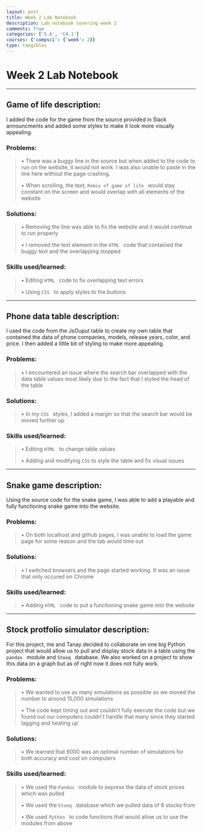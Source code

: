 ```yaml
---
layout: post
title: Week 2 Lab Notebook
description: Lab notebook covering week 2
comments: True
categories: ['5.A', 'C4.1']
courses: {'compsci': {'week': 2}}
type: tangibles
---
```


# Week 2 Lab Notebook

---

## Game of life description:
I added the code for the game from the source provided in Slack announcments and added some styles to make it look more visually appealing.

### Problems:
> • There was a buggy line in the source but when added to the code to run on the website, it would not work. I was also unable to paste in the line here without the page crashing.
>
> • When scrolling, the text, `Remix of game of life ` would stay constant on the screen and would overlap with all elements of the website

### Solutions:
> • Removing the line was able to fix the website and it would continue to run properly
>
> • I removed the text element in the `HTML ` code that contained the buggy text and the overlapping stopped

### Skills used/learned:
> • Editing `HTML ` code to fix overlapping text errors
>
> • Using `CSS ` to apply styles to the buttons

---

## Phone data table description:
I used the code from the JsOuput table to create my own table that contained the data of phone companies, models, release years, color, and price. I then added a little bit of styling to make more appealing.

### Problems:
> • I encountered an issue where the search bar overlapped with the data table values most likely due to the fact that I styled the head of the table

### Solutions:
> • In my `CSS ` styles, I added a margin so that the search bar would be moved further up

### Skills used/learned:
> • Editing `HTML ` to change table values
>
> • Adding and modifying `CSS` to style the table and fix visual issues

---

## Snake game description:
Using the source code for the snake game, I was able to add a playable and fully functioning snake game into the website.

### Problems:
> • On both localhost and github pages, I was unable to load the game page for some reason and the tab would time out

### Solutions:
> • I switched browsers and the page started working. It was an issue that only occured on Chrome

### Skills used/learned:
> • Adding `HTML ` code to put a functioning snake game into the website

---

## Stock protfolio simulator description:
For this project, me and Tanay decided to collaborate on one big Python project that would allow us to pull and display stock data in a table using the `pandas ` module and `Stooq ` database. We also worked on a project to show this data on a graph but as of right now it does not fully work.

### Problems:
> • We wanted to use as many simulations as possible so we moved the number to around 15,000 simulations
>
> • The code kept timing out and couldn't fully execute the code but we found out our computers couldn't handle that many since they started lagging and heating up

### Solutions:
> • We learned that 6000 was an optimal number of simulations for both accuracy and cost on computers
### Skills used/learned:
> • We used the `Pandas ` module to express the data of stock prices which was pulled
>
> • We used the `Stooq ` database which we pulled data of 8 stocks from
>
> • We used `Python ` to code functions that would allow us to use the modules from above
